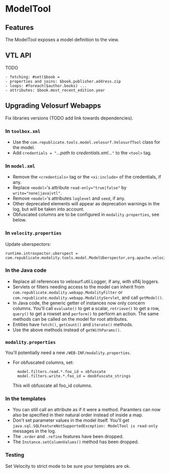 # ModelTool

## Features

The ModelTool exposes a model definition to the view.

## VTL API

TODO

    - fetching: #set($book = 
    - properties and joins: $book.publisher.address.zip
    - loops: #foreach($author.books) ...
    - attributes: $book.most_recent_edition.year


## Upgrading Velosurf Webapps

Fix libraries versions (TODO add link towards dependencies).

### In `toolbox.xml`

+ Use the `com.republicate.tools.model.velosurf.VelosurfTool` class for the model.
+ Add `credentials = "`*...path to credentials.xml...*`"` to the `<tool>` tag.

### In `model.xml`

+ Remove the `<credentials>` tag or the `<xi:include>` of the credentials, if any.
+ Replace `<model>`'s attribute `read-only="true|false"` by `write="none|java|vtl"`.
+ Remove `<model>`'s attributes `loglevel` and `seed`, if any.
+ Other deprecated elements will appear as deprecation warnings in the log, but will be taken into account.
+ Obfuscated columns are to be configured in `modality.properties`, see below.

### In `velocity.properties`

Update uberspectors:

    runtime.introspector.uberspect = com.republicate.modality.tools.model.ModelUberspector,org.apache.velocity.util.introspection.UberspectImpl,org.apache.velocity.tools.view.WebappUberspector

### In the Java code

+ Replace all references to velosurf.util.Logger, if any, with slf4j loggers.
+ Servlets or filters needing access to the model can inherit from `com.republicate.modality.webapp.ModalityFilter` or `com.republicate.modality.webapp.ModalityServlet`, and call `getModel()`.
+ In Java code, the generic getter of instances now only concern columns. You'll call `evaluate()` to get a scalar, `retrieve()` to get a row, `query()` to get a rowset and `perform()` to perform an action. The same methods can be called on the model for root attributes.
+ Entities have `fetch()`, `getCount()` and `iterate()` methods.
+ Use the above methods instead of `getWithParams()`.


### `modality.properties`

You'll potentially need a new `/WEB-INF/modality.properties`.

+ For obfuscated columns, set:
    
        model.filters.read.*.foo_id = obfuscate
        model.filters.write.*.foo_id = deobfuscate_strings
    
    This will obfuscate all foo_id columns.

### In the templates

+ You can still call an attribute as if it were a method. Paramters can now also be specified in their natural order instead of inside a map.
+ Don't set parameter values in the model itself. You'll get `java.sql.SQLFeatureNotSupportedException: ModelTool is read-only` messages in the log.
+ The `.order` and `.refine` features have been dropped.
+ The `Instance.setColumnValues()` method has been dropped.

### Testing

Set Velocity to strict mode to be sure your templates are ok.

